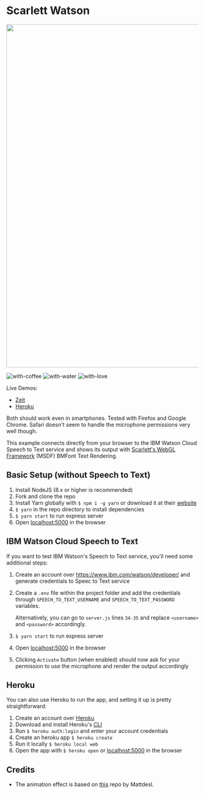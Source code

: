 # Scarlett Watson

<img src="WatsonSpeech+ScarlettMSDF.gif?raw=true" width="900px">

![with-coffee](https://img.shields.io/badge/made%20with-%E2%98%95%EF%B8%8F%20coffee-yellow.svg)
![with-water](https://img.shields.io/badge/made%20with-%F0%9F%92%A7%20water-blue.svg)
![with-love](https://img.shields.io/badge/made%20with-%F0%9F%92%8C-red.svg)

Live Demos:
- [Zeit](https://scarlett-watson.now.sh/)
- [Heroku](https://scarlett-watson.herokuapp.com/)

Both should work even in smartphones. Tested with Firefox and Google Chrome. Safari doesn't seem to handle the microphone permissions very well though.

This example connects directly from your browser to the IBM Watson Cloud Speech to Text service and shows its output with [Scarlett's WebGL Framework](https://github.com/scarlettgamestudio/scarlett-framework) (MSDF) BMFont Text Rendering. 

## Basic Setup (without Speech to Text)

1. Install NodeJS (8.x or higher is recommended)
2. Fork and clone the repo
3. Install Yarn globally with `$ npm i -g yarn` or download it at their [website](https://yarnpkg.com/en/docs/install)
4. `$ yarn` in the repo directory to install dependencies
5. `$ yarn start` to run express server
6. Open [localhost:5000](http://localhost:5000) in the browser

## IBM Watson Cloud Speech to Text

If you want to test IBM Watson's Speech to Text service, you'll need some additional steps:
1. Create an account over https://www.ibm.com/watson/developer/ and generate credentials to Speec to Text service
2. Create a `.env` file within the project folder and add the credentials through `SPEECH_TO_TEXT_USERNAME` and `SPEECH_TO_TEXT_PASSWORD` variables. 

    Alternatively, you can go to `server.js` lines `34-35` and replace `<username>` and `<password>` accordingly.
3. `$ yarn start` to run express server
4. Open [localhost:5000](http://localhost:5000) in the browser
5. Clicking `Activate` button (when enabled) should now ask for your permission to use the microphone and render the output accordingly

## Heroku

You can also use Heroku to run the app, and setting it up is pretty straightforward:
1. Create an account over [Heroku](https://www.heroku.com)
2. Download and install Heroku's [CLI](https://devcenter.heroku.com/articles/heroku-cli#download-and-install)
3. Run `$ heroku auth:login` and enter your account credentials
4. Create an heroku app `$ heroku create`
5. Run it locally `$ heroku local web`
6. Open the app with `$ heroku open` or [localhost:5000](http://localhost:5000) in the browser

## Credits

- The animation effect is based on [this](https://github.com/Jam3/three-bmfont-text) repo by Mattdesl.

